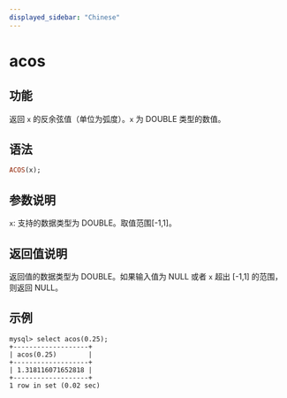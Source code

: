 ```yaml
---
displayed_sidebar: "Chinese"
---
```


# acos

## 功能

返回 `x` 的反余弦值（单位为弧度）。`x` 为 DOUBLE 类型的数值。

## 语法

```Haskell
ACOS(x);
```

## 参数说明

`x`: 支持的数据类型为 DOUBLE。取值范围[-1,1]。

## 返回值说明

返回值的数据类型为 DOUBLE。如果输入值为 NULL 或者 `x` 超出 [-1,1] 的范围，则返回 NULL。

## 示例

```Plain Text
mysql> select acos(0.25);
+-------------------+
| acos(0.25)        |
+-------------------+
| 1.318116071652818 |
+-------------------+
1 row in set (0.02 sec)
```

